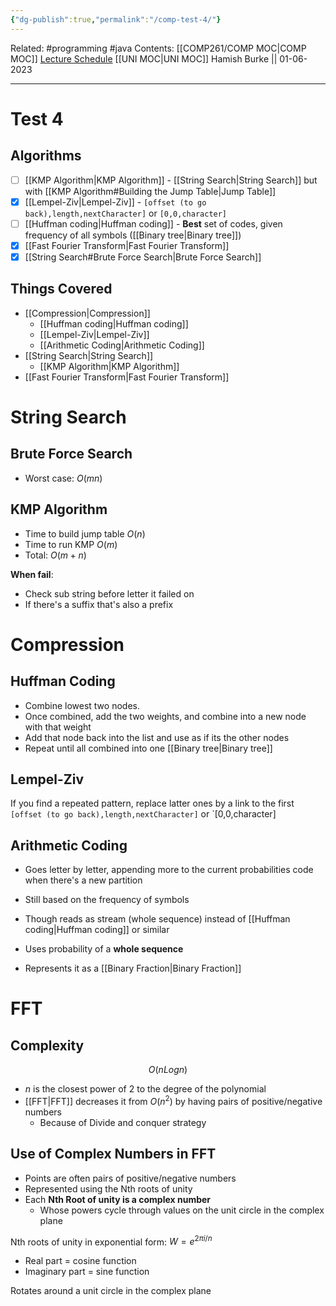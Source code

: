 ```yaml
---
{"dg-publish":true,"permalink":"/comp-test-4/"}
---
```


Related: #programming #java 
Contents: [[COMP261/COMP MOC\|COMP MOC]]
[Lecture Schedule](https://ecs.wgtn.ac.nz/Courses/COMP261_2023T1/LectureSchedule)
[[UNI MOC\|UNI MOC]]
Hamish Burke || 01-06-2023
***

# Test 4

## Algorithms

- [ ] [[KMP Algorithm\|KMP Algorithm]] - [[String Search\|String Search]] but with [[KMP Algorithm#Building the Jump Table\|Jump Table]]
- [x] [[Lempel-Ziv\|Lempel-Ziv]] - `[offset (to go back),length,nextCharacter]` or `[0,0,character]`
- [ ] [[Huffman coding\|Huffman coding]] - **Best** set of codes, given frequency of all symbols ([[Binary tree\|Binary tree]])
- [x] [[Fast Fourier Transform\|Fast Fourier Transform]]
- [x] [[String Search#Brute Force Search\|Brute Force Search]]

## Things Covered

- [[Compression\|Compression]]
	- [[Huffman coding\|Huffman coding]]
	- [[Lempel-Ziv\|Lempel-Ziv]]
	- [[Arithmetic Coding\|Arithmetic Coding]]
- [[String Search\|String Search]]
	- [[KMP Algorithm\|KMP Algorithm]]
- [[Fast Fourier Transform\|Fast Fourier Transform]]

# String Search

## Brute Force Search

- Worst case: $O(mn)$ 

## KMP Algorithm

- Time to build jump table $O(n)$
- Time to run KMP $O(m)$
- Total: $O(m+n)$

**When fail**:
- Check sub string before letter it failed on
- If there's a suffix that's also a prefix

# Compression

## Huffman Coding

- Combine lowest two nodes.
- Once combined, add the two weights, and combine into a new node with that weight
- Add that node back into the list and use as if its the other nodes
- Repeat until all combined into one [[Binary tree\|Binary tree]]

## Lempel-Ziv

 If you find a repeated pattern, replace latter ones by a link to the first
`[offset (to go back),length,nextCharacter]` or `[0,0,character]

## Arithmetic Coding

- Goes letter by letter, appending more to the current probabilities code when there's a new partition

- Still based on the frequency of symbols
- Though reads as stream (whole sequence) instead of [[Huffman coding\|Huffman coding]] or similar
- Uses probability of a **whole sequence**
- Represents it as a [[Binary Fraction\|Binary Fraction]]

# FFT

## Complexity

$$O(nLogn)$$
- $n$ is the closest power of 2 to the degree of the polynomial
- [[FFT\|FFT]] decreases it from $O(n^2)$ by having pairs of positive/negative numbers
	- Because of Divide and conquer strategy

## Use of Complex Numbers in FFT

- Points are often pairs of positive/negative numbers
- Represented using the Nth roots of unity
- Each **Nth Root of unity is a complex number**
	- Whose powers cycle through values on the unit circle in the complex plane

Nth roots of unity in exponential form:
$W=e^{2\pi i/n}$

- Real part = cosine function
- Imaginary part = sine function

Rotates around a unit circle in the complex plane





